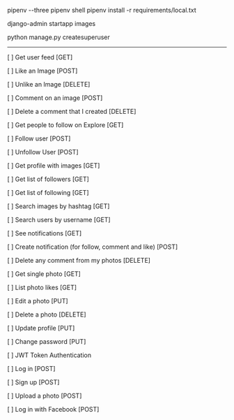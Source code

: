 pipenv --three
pipenv shell
pipenv install -r requirements/local.txt

django-admin startapp images

python manage.py createsuperuser

---

[ ] Get user feed [GET]

[ ] Like an Image [POST]

[ ] Unlike an Image [DELETE]

[ ] Comment on an image [POST]

[ ] Delete a comment that I created [DELETE]

[ ] Get people to follow on Explore [GET]

[ ] Follow user [POST]

[ ] Unfollow User [POST]

[ ] Get profile with images [GET]

[ ] Get list of followers [GET]

[ ] Get list of following [GET]

[ ] Search images by hashtag [GET]

[ ] Search users by username [GET]

[ ] See notifications [GET]

[ ] Create notification (for follow, comment and like) [POST]

[ ] Delete any comment from my photos [DELETE]

[ ] Get single photo [GET]

[ ] List photo likes [GET]

[ ] Edit a photo [PUT]

[ ] Delete a photo [DELETE]

[ ] Update profile [PUT]

[ ] Change password [PUT]

[ ] JWT Token Authentication

[ ] Log in [POST]

[ ] Sign up [POST]

[ ] Upload a photo [POST]

[ ] Log in with Facebook [POST]

